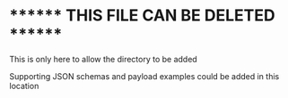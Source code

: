 # ****** THIS FILE CAN BE DELETED ******

This is only here to allow the directory to be added

Supporting JSON schemas and payload examples could be added in this location